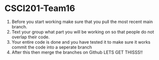 # CSCI201-Team16

1. Before you start working make sure that you pull the most recent main branch.
2. Text your group what part you will be working on so that people do not overlap their code.
3. Your entire code is done and you have tested it to make sure it works commit the code into a seperate branch
4. After this then merge the branches on Github
LETS GET THISSS!!
